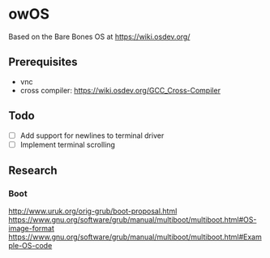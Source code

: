 # owOS
Based on the Bare Bones OS at https://wiki.osdev.org/

## Prerequisites
- vnc
- cross compiler: https://wiki.osdev.org/GCC_Cross-Compiler


## Todo
- [ ] Add support for newlines to terminal driver
- [ ] Implement terminal scrolling

## Research
### Boot
http://www.uruk.org/orig-grub/boot-proposal.html
https://www.gnu.org/software/grub/manual/multiboot/multiboot.html#OS-image-format
https://www.gnu.org/software/grub/manual/multiboot/multiboot.html#Example-OS-code
